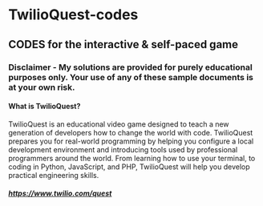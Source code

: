 # TwilioQuest-codes
## CODES for the interactive &amp; self-paced game

### Disclaimer - My solutions are provided for purely educational purposes only. Your use of any of these sample documents is at your own risk.




#### What is TwilioQuest?

TwilioQuest is an educational video game designed to teach a new generation of developers how to change the world with code. TwilioQuest prepares you for real-world programming by helping you configure a local development environment and introducing tools used by professional programmers around the world. From learning how to use your terminal, to coding in Python, JavaScript, and PHP, TwilioQuest will help you develop practical engineering skills.  

##### https://www.twilio.com/quest

